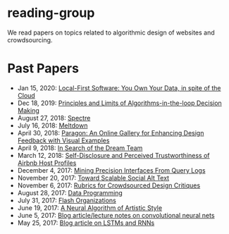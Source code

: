 # reading-group
We read papers on topics related to algorithmic design of websites and
crowdsourcing.

# Past Papers
* Jan 15, 2020: [Local-First Software:
You Own Your Data, in spite of the Cloud](local-first.md)
* Dec 18, 2019: [Principles and Limits of Algorithms-in-the-loop Decision Making](principles-and-limits-of-algorithms-in-the-loop-decision-making.md)
* August 27, 2018: [Spectre](spectre.md)
* July 16, 2018: [Meltdown](meltdown.md)
* April 30, 2018: [Paragon: An Online Gallery for Enhancing Design Feedback with Visual Examples](paragon-enhancing-design-feedback-with-visual-examples.md)
* April 9, 2018: [In Search of the Dream Team](dream-team-bandits.md)
* March 12, 2018: [Self-Disclosure and Perceived Trustworthiness of Airbnb Host Profiles](perceived-trustworthiness.md)
* December 4, 2017: [Mining Precision Interfaces From Query Logs](precision-interfaces.md)
* November 20, 2017: [Toward Scalable Social Alt Text](scalable-alt-text.md)
* November 6, 2017: [Rubrics for Crowdsourced Design Critiques](rubrics-crowdsourced-critiques.md)
* August 28, 2017: [Data Programming](data-programming-snorkel.md)
* July 31, 2017: [Flash Organizations](flash-organizations.md)
* June 19, 2017: [A Neural Algorithm of Artistic Style](style-transfer.md)
* June 5, 2017: [Blog article/lecture notes on convolutional neural nets](convolutional-neural-nets.md)
* May 25, 2017: [Blog article on LSTMs and RNNs](lstm-rnn.md)
